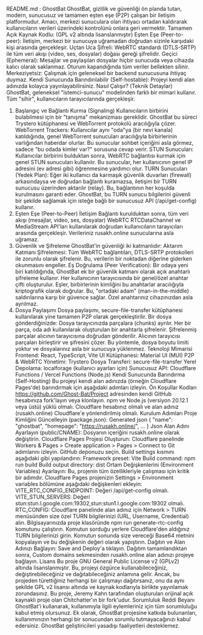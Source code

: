 README.md :
GhostBat
GhostBat, gizlilik ve güvenliği ön planda tutan, modern, sunucusuz ve tamamen eşten eşe (P2P) çalışan bir iletişim platformudur. Amacı, merkezi sunuculara olan ihtiyacı ortadan kaldırarak kullanıcıların verileri üzerindeki kontrolünü onlara geri vermektir.
Tamamen Açık Kaynak Kodlu: (GPL v2 altında lisanslanmıştır)
Eşten Eşe (Peer-to-peer): İletişim, merkezi bir sunucuya uğramadan doğrudan sizinle karşıdaki kişi arasında gerçekleşir.
Uçtan Uca Şifreli: WebRTC standardı (DTLS-SRTP) ile tüm veri akışı (video, ses, dosyalar) doğası gereği şifrelidir.
Geçici (Ephemeral): Mesajlar ve paylaşılan dosyalar hiçbir sunucuda veya cihazda kalıcı olarak saklanmaz. Oturum kapandığında tüm veriler bellekten silinir.
Merkeziyetsiz: Çalışmak için geleneksel bir backend sunucusuna ihtiyaç duymaz.
Kendi Sunucunda Barındırılabilir (Self-hostable): Projeyi kendi alan adınızda kolayca yayınlayabilirsiniz.
Nasıl Çalışır? (Teknik Detaylar)
GhostBat, geleneksel "istemci-sunucu" modelinden farklı bir mimari kullanır. Tüm "sihir", kullanıcıların tarayıcılarında gerçekleşir.
1. Başlangıç ve Bağlantı Kurma (Signaling)
Kullanıcıların birbirini bulabilmesi için bir "tanışma" mekanizması gereklidir. GhostBat bu süreci Trystero kütüphanesi ve WebTorrent protokolü aracılığıyla çözer.
WebTorrent Trackers: Kullanıcılar aynı "oda"ya (bir nevi kanala) katıldığında, genel WebTorrent sunucuları aracılığıyla birbirlerinin varlığından haberdar olurlar. Bu sunucular sohbet içeriğini asla görmez, sadece "bu odada kimler var?" sorusuna cevap verir.
STUN Sunucuları: Kullanıcılar birbirini bulduktan sonra, WebRTC bağlantısı kurmak için genel STUN sunucuları kullanılır. Bu sunucular, her kullanıcının genel IP adresini (ev adresi gibi) öğrenmesine yardımcı olur.
TURN Sunucuları (Yedek Plan): Eğer iki kullanıcı da karmaşık güvenlik duvarları (firewall) arkasındaysa ve doğrudan bağlantı kuramazsa, iletişim bir TURN sunucusu üzerinden aktarılır (relay). Bu, bağlantının her koşulda kurulmasını garanti eder. GhostBat, bu TURN sunucu bilgilerini güvenli bir şekilde sağlamak için isteğe bağlı bir sunucusuz API (/api/get-config) kullanır.
2. Eşten Eşe (Peer-to-Peer) İletişim
Bağlantı kurulduktan sonra, tüm veri akışı (mesajlar, video, ses, dosyalar) WebRTC RTCDataChannel ve MediaStream API'ları kullanılarak doğrudan kullanıcıların tarayıcıları arasında gerçekleşir. Verileriniz rusakh.online sunucularına asla uğramaz.
3. Güvenlik ve Şifreleme
GhostBat'in güvenliği iki katmanlıdır:
Aktarım Katmanı Şifrelemesi: Tüm WebRTC bağlantıları, DTLS-SRTP protokolleri ile zorunlu olarak şifrelenir. Bu, verilerin bir noktadan diğerine giderken okunmasını engeller.
Eş Doğrulama (Peer Verification): Bir odaya yeni biri katıldığında, GhostBat ek bir güvenlik katmanı olarak açık anahtarlı şifreleme kullanır. Her kullanıcının tarayıcısında bir genel/özel anahtar çifti oluşturulur. Eşler, birbirlerinin kimliğini bu anahtarlar aracılığıyla kriptografik olarak doğrular. Bu, "ortadaki adam" (man-in-the-middle) saldırılarına karşı bir güvence sağlar. Özel anahtarınız cihazınızdan asla ayrılmaz.
4. Dosya Paylaşımı
Dosya paylaşımı, secure-file-transfer kütüphanesi kullanılarak yine tamamen P2P olarak gerçekleştirilir. Bir dosya gönderdiğinizde:
Dosya tarayıcınızda parçalara (chunks) ayrılır.
Her bir parça, oda adı kullanılarak oluşturulan bir anahtarla şifrelenir.
Şifrelenmiş parçalar alıcının tarayıcısına doğrudan gönderilir.
Alıcının tarayıcısı parçaları birleştirir ve şifresini çözer.
Bu yöntemle, dosya boyutu limiti yoktur ve dosyalarınız asla bir sunucuya yüklenmez.
Teknoloji Mimarisi
Frontend: React, TypeScript, Vite
UI Kütüphanesi: Material UI (MUI)
P2P & WebRTC Yönetimi: Trystero
Dosya Transferi: secure-file-transfer
Yerel Depolama: localforage (kullanıcı ayarları için)
Sunucusuz API: Cloudflare Functions / Vercel Functions (Node.js)
Kendi Sunucunda Barındırma (Self-Hosting)
Bu projeyi kendi alan adınızda (örneğin Cloudflare Pages'de) barındırmak için aşağıdaki adımları izleyin.
Ön Koşullar
Kodları https://github.com/Ghost-Bat/Project adresinden kendi GitHub hesabınıza fork'layın veya klonlayın.
npm ve Node.js (versiyon 20.12.1 veya üstü) yüklü olmalı.
Cloudflare hesabınız olmalı ve alan adınız (rusakh.online) Cloudflare'e yönlendirilmiş olmalı.
Kurulum Adımları
Proje Kimliğini Güncelleyin (package.json):
Generated json
{
  "name": "ghostbat",
  "homepage": "https://rusakh.online/",
  ...
}
Json
Alan Adını Ayarlayın (public/CNAME):
Dosyanın içeriğini rusakh.online olarak değiştirin.
Cloudflare Pages Projesi Oluşturun:
Cloudflare panelinde Workers & Pages > Create application > Pages > Connect to Git adımlarını izleyin.
GitHub deponuzu seçin.
Build settings kısmını aşağıdaki gibi yapılandırın:
Framework preset: Vite
Build command: npm run build
Build output directory: dist
Ortam Değişkenlerini (Environment Variables) Ayarlayın:
Bu, projenin tüm özellikleriyle çalışması için kritik bir adımdır. Cloudflare Pages projenizin Settings > Environment variables bölümüne aşağıdaki değişkenleri ekleyin:
VITE_RTC_CONFIG_ENDPOINT: Değeri /api/get-config olmalı.
VITE_STUN_SERVERS: Değeri stun:stun.l.google.com:19302,stun:stun1.l.google.com:19302 olmalı.
RTC_CONFIG:
Cloudflare panelinde alan adınız için Network > TURN menüsünden size özel TURN bilgilerinizi (URL, Username, Credential) alın.
Bilgisayarınızda proje klasöründe npm run generate-rtc-config komutunu çalıştırın.
Komutun sorduğu yerlere Cloudflare'den aldığınız TURN bilgilerinizi girin.
Komutun sonunda size vereceği Base64 metnini kopyalayın ve bu değişkenin değeri olarak yapıştırın.
Dağıtın ve Alan Adınızı Bağlayın:
Save and Deploy'a tıklayın.
Dağıtım tamamlandıktan sonra, Custom domains sekmesinden rusakh.online alan adınızı projeye bağlayın.
Lisans
Bu proje GNU General Public License v2 (GPLv2) altında lisanslanmıştır. Bu, projeyi özgürce kullanabileceğiniz, değiştirebileceğiniz ve dağıtabileceğiniz anlamına gelir. Ancak, bu projeden türettiğiniz herhangi bir çalışmayı dağıtırsanız, onu da aynı şekilde GPL v2 lisansı altında ve kaynak kodlarıyla birlikte yayınlamak zorundasınız.
Bu proje, Jeremy Kahn tarafından oluşturulan orijinal açık kaynaklı proje olan Chitchatter'ın bir fork'udur.
Sorumluluk Reddi Beyanı
GhostBat'i kullanarak, kullanımıyla ilgili eylemleriniz için tüm sorumluluğu kabul etmiş olursunuz. Ek olarak, GhostBat projesine katkıda bulunanları, kullanımınızın herhangi bir sonucundan sorumlu tutmayacağınızı kabul edersiniz. GhostBat geliştiricileri yasadışı faaliyetleri desteklemez.
